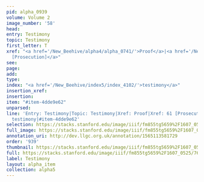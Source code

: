 ```yaml
---
pid: alpha_0939
volume: Volume 2
image_number: '58'
head: 
entry: Testimony
topic: Testimony
first_letter: T
xref: "<a href='/New_Beehive/alpha4/alpha_0741/'>Proof</a>|<a href='/New_Beehive/toc/toc2_063/'>61
  [Prosecution]</a>"
see: 
page: 
add: 
type: 
index: "<a href='/New_Beehive/index5/index_4102/'>testimony</a>"
insertion_xref: 
insertion: 
item: "#item-4dde9e62"
unparsed: 
line: 'Entry: Testimony|Topic: Testimony|Xref: Proof|Xref: 61 [Prosecution]|Index:
  testimony|#item-4dde9e62'
selection: https://stacks.stanford.edu/image/iiif/fm855tg5659%2F1607_0525/763,1830,3006,551/full/0/default.jpg
full_image: https://stacks.stanford.edu/image/iiif/fm855tg5659%2F1607_0525/full/full/0/default.jpg
annotation_uri: http://dev.llgc.org.uk/annotation/1565113581729
order: '939'
thumbnail: https://stacks.stanford.edu/image/iiif/fm855tg5659%2F1607_0525/763,1830,600,180/250,/0/default.jpg
full: https://stacks.stanford.edu/image/iiif/fm855tg5659%2F1607_0525/763,1830,3006,551/full/0/default.jpg
label: Testimony
layout: alpha_item
collection: alpha5
---
```

